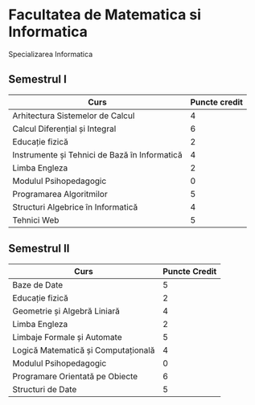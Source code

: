 # Facultatea de Matematica si Informatica
 Specializarea Informatica


## Semestrul I 

| Curs                                                 | Puncte credit |
|------------------------------------------------------|---------------|
| Arhitectura Sistemelor de Calcul                     | 4             |
| Calcul Diferențial și Integral                       | 6             |
| Educație fizică                                      | 2             |
| Instrumente și Tehnici de Bază în Informatică        | 4             |
| Limba Engleza                                        | 2             |
| Modulul Psihopedagogic                               | 0             |
| Programarea Algoritmilor                             | 5             |
| Structuri Algebrice în Informatică                   | 4             |
| Tehnici Web                                          | 5             |



##  Semestrul II 

| Curs                                                 | Puncte Credit |
|------------------------------------------------------|---------------|
| Baze de Date                                         | 5             |
| Educație fizică                                      | 2             |
| Geometrie și Algebră Liniară                         | 4             |
| Limba Engleza                                        | 2             |
| Limbaje Formale și Automate                          | 5             |
| Logică Matematică și Computațională                  | 4             |
| Modulul Psihopedagogic                               | 0             |
| Programare Orientată pe Obiecte                      | 6             |
| Structuri de Date                                    | 5             |



